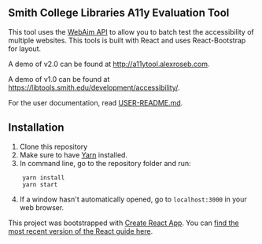 ## Smith College Libraries A11y Evaluation Tool
This tool uses the [WebAim API](https://wave.webaim.org/api/) to allow you to batch test the accessibility of multiple websites.  This tools is built with React and uses React-Bootstrap for layout.

A demo of v2.0 can be found at http://a11ytool.alexroseb.com.

A demo of v1.0 can be found at https://libtools.smith.edu/development/accessibility/.

For the user documentation, read [USER-README.md](public/USER-README.md).

## Installation
1. Clone this repository
2. Make sure to have [Yarn](https://yarnpkg.com/en/) installed.
3. In command line, go to the repository folder and run:
```
    yarn install
    yarn start
```
4. If a window hasn't automatically opened, go to `localhost:3000` in your web browser.


This project was bootstrapped with [Create React App](https://github.com/facebookincubator/create-react-app).
You can [find the most recent version of the React guide here](https://github.com/facebookincubator/create-react-app/blob/master/packages/react-scripts/template/README.md).
